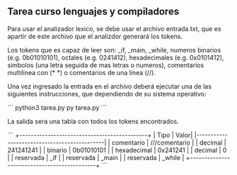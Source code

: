 ## Tarea curso lenguajes y compiladores
Para usar el analizador lexico, se debe usar el archivo entrada.txt, que es apartir de este archivo que el analizdor generará los tokens.

Los tokens que es capaz de leer son: _if, _main, _while, numeros binarios (e.g. 0b01010101), octales (e.g. 0241412), hexadecimales (e.g. 0x0101412), simbolos (una letra seguida de mas letras o numeros), comentarios multilinea con (* *) o comentarios de una linea (//).

Una vez ingresado la entrada en el archivo deberá ejecutar una de las siguientes instrucciones, que dependiendo de su sistema operativo:

´´´
python3 tarea.py
py tarea.py
´´´

La salida sera una tabla con todos los tokens encontrados.

´´´
+---------------------------------------------+
| Tipo                 |                 Valor|
|---------------------------------------------|
| comentario           |        ///comentario |
| decimal              |            241241241 |
| binario              |           0b01010101 |
| hexadecimal          |             0x241241 |
| decimal              |                    0 |
| reservada            |                  _if |
| reservada            |                _main |
| reservada            |               _while |
+---------------------------------------------+
´´´